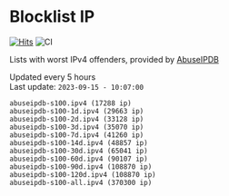 # Blocklist IP

[![Hits](https://hits.seeyoufarm.com/api/count/incr/badge.svg?url=https%3A%2F%2Fgithub.com%2Fborestad%2Fblocklist-ip%2F&count_bg=%2379C83D&title_bg=%23555555&icon=&icon_color=%23E7E7E7&title=hits&edge_flat=false)](https://hits.seeyoufarm.com)  ![CI](https://img.shields.io/github/workflow/status/borestad/blocklist-ip/CI?style=flat-square)

Lists with worst IPv4 offenders, provided by [AbuseIPDB](https://www.abuseipdb.com/)

<!-- FOOTER-PLACEHOLDER -->
Updated every 5 hours<br>
Last update: `2023-09-15 - 10:07:00`
```
abuseipdb-s100.ipv4 (17288 ip)
abuseipdb-s100-1d.ipv4 (29663 ip)
abuseipdb-s100-2d.ipv4 (33128 ip)
abuseipdb-s100-3d.ipv4 (35070 ip)
abuseipdb-s100-7d.ipv4 (41260 ip)
abuseipdb-s100-14d.ipv4 (48857 ip)
abuseipdb-s100-30d.ipv4 (65041 ip)
abuseipdb-s100-60d.ipv4 (90107 ip)
abuseipdb-s100-90d.ipv4 (108870 ip)
abuseipdb-s100-120d.ipv4 (108870 ip)
abuseipdb-s100-all.ipv4 (370300 ip)
```
